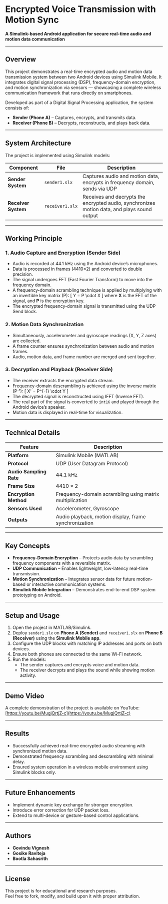 # Encrypted Voice Transmission with Motion Sync  
**A Simulink-based Android application for secure real-time audio and motion data communication**

---

## Overview

This project demonstrates a real-time encrypted audio and motion data transmission system between two Android devices using Simulink Mobile. It integrates digital signal processing (DSP), frequency-domain encryption, and motion synchronization via sensors — showcasing a complete wireless communication framework that runs directly on smartphones.

Developed as part of a Digital Signal Processing application, the system consists of:
- **Sender (Phone A)** – Captures, encrypts, and transmits data.  
- **Receiver (Phone B)** – Decrypts, reconstructs, and plays back data.  

---

## System Architecture

The project is implemented using Simulink models:

| Component | File | Description |
|------------|------|-------------|
| **Sender System** | `sender1.slx` | Captures audio and motion data, encrypts in frequency domain, sends via UDP |
| **Receiver System** | `receiver1.slx` | Receives and decrypts the encrypted audio, synchronizes motion data, and plays sound output |

---

## Working Principle

### 1. Audio Capture and Encryption (Sender Side)
- Audio is recorded at 44.1 kHz using the Android device’s microphones.
- Data is processed in frames (4410×2) and converted to double precision.
- The signal undergoes FFT (Fast Fourier Transform) to move into the frequency domain.
- A frequency-domain scrambling technique is applied by multiplying with an invertible key matrix (P):
  \[
  Y = P \cdot X
  \]
  where **X** is the FFT of the signal, and **P** is the encryption key.
- The encrypted frequency-domain signal is transmitted using the UDP Send block.

### 2. Motion Data Synchronization
- Simultaneously, accelerometer and gyroscope readings (X, Y, Z axes) are collected.
- A frame counter ensures synchronization between audio and motion frames.
- Audio, motion data, and frame number are merged and sent together.

### 3. Decryption and Playback (Receiver Side)
- The receiver extracts the encrypted data stream.
- Frequency-domain descrambling is achieved using the inverse matrix (P⁻¹):
  \[
  X' = P^{-1} \cdot Y
  \]
- The decrypted signal is reconstructed using IFFT (Inverse FFT).
- The real part of the signal is converted to `int16` and played through the Android device’s speaker.
- Motion data is displayed in real-time for visualization.

---

## Technical Details

| Feature | Description |
|----------|-------------|
| **Platform** | Simulink Mobile (MATLAB) |
| **Protocol** | UDP (User Datagram Protocol) |
| **Audio Sampling Rate** | 44.1 kHz |
| **Frame Size** | 4410 × 2 |
| **Encryption Method** | Frequency-domain scrambling using matrix multiplication |
| **Sensors Used** | Accelerometer, Gyroscope |
| **Outputs** | Audio playback, motion display, frame synchronization |

---

## Key Concepts

- **Frequency-Domain Encryption** – Protects audio data by scrambling frequency components with a reversible matrix.  
- **UDP Communication** – Enables lightweight, low-latency real-time transmission.  
- **Motion Synchronization** – Integrates sensor data for future motion-based or interactive communication systems.  
- **Simulink Mobile Integration** – Demonstrates end-to-end DSP system prototyping on Android.

---

## Setup and Usage

1. Open the project in MATLAB/Simulink.  
2. Deploy `sender1.slx` on **Phone A (Sender)** and `receiver1.slx` on **Phone B (Receiver)** using the **Simulink Mobile app**.  
3. Configure the UDP blocks with matching IP addresses and ports on both devices.  
4. Ensure both phones are connected to the same Wi-Fi network.  
5. Run the models:  
   - The sender captures and encrypts voice and motion data.  
   - The receiver decrypts and plays the sound while showing motion activity.

---
## Demo Video

A complete demonstration of the project is available on YouTube:  
[https://youtu.be/MugjQrtjZ-c](https://youtu.be/MugjQrtjZ-c)

---

## Results

- Successfully achieved real-time encrypted audio streaming with synchronized motion data.  
- Demonstrated frequency scrambling and descrambling with minimal delay.  
- Ensured system operation in a wireless mobile environment using Simulink blocks only.  

---

## Future Enhancements

- Implement dynamic key exchange for stronger encryption.  
- Introduce error correction for UDP packet loss.  
- Extend to multi-device or gesture-based control applications.  

---

## Authors

- **Govindu Vignesh**  
- **Gosike Raviteja**  
- **Bootla Sahasrith**

---

## License

This project is for educational and research purposes.  
Feel free to fork, modify, and build upon it with proper attribution.
